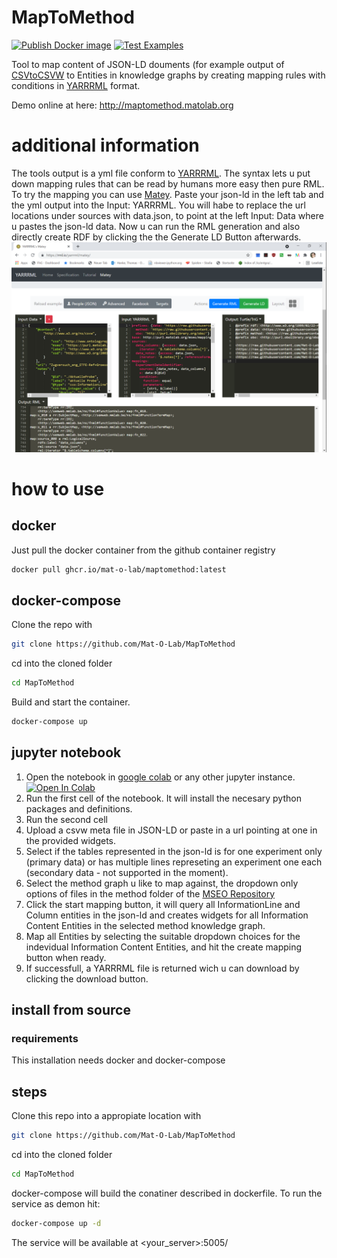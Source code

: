 # MapToMethod
[![Publish Docker image](https://github.com/Mat-O-Lab/MapToMethod/actions/workflows/PublishContainer.yml/badge.svg)](https://github.com/Mat-O-Lab/MapToMethod/actions/workflows/PublishContainer.yml)
[![Test Examples](https://github.com/Mat-O-Lab/MapToMethod/actions/workflows/TestExamples.yml/badge.svg?branch=main&event=push)](https://github.com/Mat-O-Lab/MapToMethod/actions/workflows/TestExamples.yml)

Tool to map content of JSON-LD douments (for example output of [CSVtoCSVW](https://github.com/Mat-O-Lab/CSVToCSVW) to Entities in knowledge graphs by creating mapping rules with conditions in [YARRRML](https://rml.io/yarrrml) format.

Demo online at here: http://maptomethod.matolab.org

# additional information
The tools output is a yml file conform to [YARRRML](https://rml.io/yarrrml). The syntax lets u put down mapping rules that can be read by humans more easy then pure RML.
To try the mapping you can use [Matey](https://rml.io/yarrrml/matey/). Paste your json-ld in the left tab and the yml output into the Input: YARRRML.
You will habe to replace the url locations under sources with data.json, to point at the left Input: Data where u pastes the json-ld data.
Now u can run the RML generation and also directly create RDF by clicking the the Generate LD Button afterwards. 
![Matey Example](./screenshots/matey.png)

# how to use

## docker
Just pull the docker container from the github container registry
```bash
docker pull ghcr.io/mat-o-lab/maptomethod:latest
```

## docker-compose
Clone the repo with 
```bash
git clone https://github.com/Mat-O-Lab/MapToMethod
```
cd into the cloned folder
```bash
cd MapToMethod
```
Build and start the container.
```bash
docker-compose up
```
## jupyter notebook
1. Open the notebook in [google colab](https://colab.research.google.com) or any other jupyter instance.
[![Open In Colab](https://colab.research.google.com/assets/colab-badge.svg)](https://colab.research.google.com/github/Mat-O-Lab/MapToMethod/blob/main/maptomethod.ipynb)
3. Run the first cell of the notebook. It will install the necesary python packages and definitions.
4. Run the second cell
5. Upload a csvw meta file in JSON-LD or paste in a url pointing at one in the provided widgets.
6. Select if the tables represented in the json-ld is for one experiment only (primary data) or has multiple lines represeting an experiment one each (secondary data - not supported in the moment).
7. Select the method graph u like to map against, the dropdown only options of files in the method folder of the [MSEO Repository](https://github.com/Mat-O-Lab/MSEO)
8. Click the start mapping button, it will query all InformationLine and Column entities in the json-ld and creates widgets for all Information Content Entities in the selected method knowledge graph. 
9. Map all Entities by selecting the suitable dropdown choices for the indevidual Information Content Entities, and hit the create mapping button when ready.
10. If successfull, a YARRRML file is returned wich u can download by clicking the download button.

## install from source
### requirements
This installation needs docker and docker-compose
## steps
Clone this repo into a appropiate location with
```bash
git clone https://github.com/Mat-O-Lab/MapToMethod
```
cd into the cloned folder
```bash
cd MapToMethod
```
docker-compose will build the conatiner described in dockerfile. To run the service as demon hit:
```bash
docker-compose up -d
```
The service will be available at <your_server>:5005/
